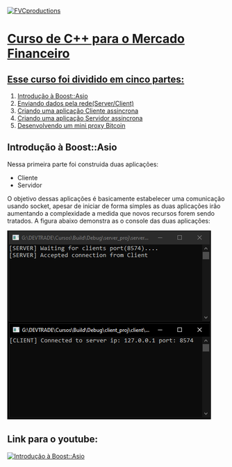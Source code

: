 <a href="https://devtrade.com.br/"><img src="https://avatars0.githubusercontent.com/u/10895337?s=200&u=98dd2ac565fc1a5d0d3e102a3c9036415635aca9&v=4" title="FVCproductions" alt="FVCproductions"></a>

 

<a href="https://devtrade.com.br/" />

# Curso de C++ para o Mercado Financeiro

## Esse curso foi dividido em cinco partes:
 
1. [Introdução à Boost::Asio](https://github.com/dedogames/Curso_de_BoostAsio/tree/master/Capilto_1)
2. [Enviando dados pela rede(Server/Client)]()
3. [Criando uma aplicação Cliente assincrona]()
4. [Criando uma aplicação Servidor assincrona]()
5. [Desenvolvendo um mini proxy Bitcoin]()

## Introdução à Boost::Asio

Nessa primeira parte foi construida duas aplicações:

- Cliente
- Servidor

O objetivo dessas aplicações é basicamente estabelecer 
uma comunicação usando socket, apesar de iniciar de forma simples as duas aplicações 
irão aumentando a complexidade a medida que novos recursos forem sendo tratados.
A figura abaixo demonstra as o console das duas aplicações:

<img src="https://github.com/dedogames/Curso_de_BoostAsio/blob/master/images/cli_server_console.png" title="Server Client" alt="Aplicação Cliente Servidor">
 
## Link para o youtube:

[![Introdução à Boost::Asio](http://img.youtube.com/vi/1ZFpThZosv8/0.jpg)](https://www.youtube.com/watch?v=1ZFpThZosv8&feature=youtu.be&hd=1 "")
